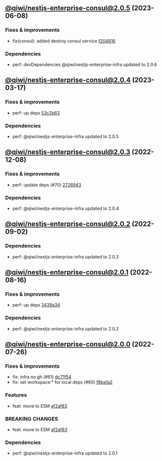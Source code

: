 ## [@qiwi/nestjs-enterprise-consul@2.0.5](https://github.com/qiwi/nestjs-enterprise/compare/2023.3.17-qiwi.nestjs-enterprise-consul.2.0.4-f0...2023.6.8-qiwi.nestjs-enterprise-consul.2.0.5-f0) (2023-06-08)

### Fixes & improvements
* fix(consul): added destroy consul service [f204816](https://github.com/qiwi/nestjs-enterprise/commit/f2048164d97d94d364773369f105a8b4ef523d06)

### Dependencies
* perf: devDependencies @qiwi/nestjs-enterprise-infra updated to 2.0.6

## [@qiwi/nestjs-enterprise-consul@2.0.4](https://github.com/qiwi/nestjs-enterprise/compare/2022.12.8-qiwi.nestjs-enterprise-consul.2.0.3-f0...2023.3.17-qiwi.nestjs-enterprise-consul.2.0.4-f0) (2023-03-17)

### Fixes & improvements
* perf: up deps [53c2b63](https://github.com/qiwi/nestjs-enterprise/commit/53c2b63b4bf5020c8d7b3e69b3df296ffbd39e2f)

### Dependencies
* perf: @qiwi/nestjs-enterprise-infra updated to 2.0.5

## [@qiwi/nestjs-enterprise-consul@2.0.3](https://github.com/qiwi/nestjs-enterprise/compare/2022.9.2-qiwi.nestjs-enterprise-consul.2.0.2-f0...2022.12.8-qiwi.nestjs-enterprise-consul.2.0.3-f0) (2022-12-08)

### Fixes & improvements
* perf: update deps (#70) [2726943](https://github.com/qiwi/nestjs-enterprise/commit/2726943b391da9a3de925c2c6e8585cdfccbbcba)

### Dependencies
* perf: @qiwi/nestjs-enterprise-infra updated to 2.0.4

## [@qiwi/nestjs-enterprise-consul@2.0.2](https://github.com/qiwi/nestjs-enterprise/compare/2022.8.16-qiwi.nestjs-enterprise-consul.2.0.1-f0...2022.9.2-qiwi.nestjs-enterprise-consul.2.0.2-f0) (2022-09-02)

### Dependencies
* perf: @qiwi/nestjs-enterprise-infra updated to 2.0.3

## [@qiwi/nestjs-enterprise-consul@2.0.1](https://github.com/qiwi/nestjs-enterprise/compare/2022.7.26-qiwi.nestjs-enterprise-consul.2.0.0-f0...2022.8.16-qiwi.nestjs-enterprise-consul.2.0.1-f0) (2022-08-16)

### Fixes & improvements
* perf: up deps [3439a34](https://github.com/qiwi/nestjs-enterprise/commit/3439a34c5086ce29ba53f8515791e9c93a5537b0)

### Dependencies
* perf: @qiwi/nestjs-enterprise-infra updated to 2.0.2

## [@qiwi/nestjs-enterprise-consul@2.0.0](https://github.com/qiwi/nestjs-enterprise/compare/@qiwi/nestjs-enterprise-consul@1.3.1...2022.7.26-qiwi.nestjs-enterprise-consul.2.0.0-f0) (2022-07-26)

### Fixes & improvements
* fix: infra no gh (#61) [dc71f54](https://github.com/qiwi/nestjs-enterprise/commit/dc71f54d30490ec40dbb1fac0a11b39d4d0cf6c4)
* fix: set workspace:* for local deps (#60) [f8ba1a2](https://github.com/qiwi/nestjs-enterprise/commit/f8ba1a2fcdaa0dcaeed32eb3646379bac811122c)

### Features
* feat: move to ESM [af2af83](https://github.com/qiwi/nestjs-enterprise/commit/af2af837c7dde3a49208e6ce758aacfbd0260f52)

### BREAKING CHANGES
* feat: move to ESM [af2af83](https://github.com/qiwi/nestjs-enterprise/commit/af2af837c7dde3a49208e6ce758aacfbd0260f52)

### Dependencies
* perf: @qiwi/nestjs-enterprise-infra updated to 2.0.1
